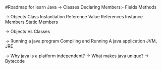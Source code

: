 #Roadmap for learn Java
-> Classes
    Declaring Members:-
        Fields
        Methods

-> Objects
    Class Instantiation
    Reference Value
    References
    Instance Members 
    Static Members
    
-> Objects Vs Classes

-> Running a java program
    Compiling and Running
    A java application
    JVM, JRE

-> Why java is a platform independent?
-> What makes java unique?
-> Bytecode

